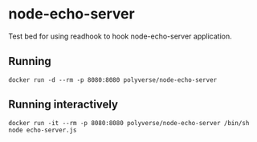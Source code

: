 # node-echo-server
Test bed for using readhook to hook node-echo-server application.
## Running
```
docker run -d --rm -p 8080:8080 polyverse/node-echo-server
```
## Running interactively
```
docker run -it --rm -p 8080:8080 polyverse/node-echo-server /bin/sh
node echo-server.js
```

